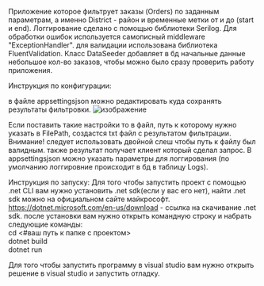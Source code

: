 Приложение которое фильтрует заказы (Orders) по заданным параметрам, а именно District - район и временные метки от и до (start и end).
Логгирование сделано с помощью библиотеки Serilog.
Для обработки ошибок используется самописный middleware "ExceptionHandler".
для валидации использована библиотека FluentValidation.
Класс DataSeeder добавляет в бд начальные данные небольшое кол-во заказов, чтобы можно было сразу проверить работу приложения.

Инструкция по конфигурации:

в файле appsettingsjson можно редактировать куда сохранять результаты фильтровки.
![изображение](https://github.com/user-attachments/assets/3f9e8691-2f30-480c-80bf-b1dd9ebbb10f)


Если поставить такие настройки то в файл, путь к которому нужно указать в FilePath, создастся txt файл с результатом фильтрации.
Внимание! следует использовать двойной слеш чтобы путь к файлу был валидным.
также результат получает клиент который сделал запрос.
В appsettingsjson можно указать параметры для логгирования (по умолчанию логгировние происходит в бд в таблицу Logs).

Инструкция по запуску:
Для того чтобы запустить проект с помощью .net CLI вам нужно установить .net sdk(если у вас его нет), найти .net sdk можно на официальном сайте майкрософт. 
https://dotnet.microsoft.com/en-us/download - ссылка на скачивание .net sdk.
после установки вам нужно открыть командную строку и набрать следующие команды:<br>
cd <#ваш путь к папке с проектом> <br>
dotnet build <br>
dotnet run <br>


Для того чтобы запустить программу в visual studio вам нужно открыть решение в visual studio и запустить отладку.
